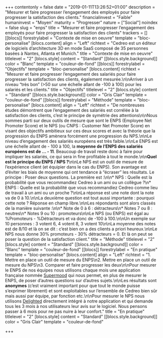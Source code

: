 +++
contentonly = false
date = "2019-01-11T13:26:52+01:00"
description = "Mesurer et faire progresser l’engagement des employés pour faire progresser la satisfaction des clients."
financialinvest = "Faible"
humaninvest = "Moyen"
maturity = "Progresser"
nature = ["Social"]
noindex = false
slug = "enps"
title = "Mesurer et faire progresser l’engagement des employés pour faire progresser la satisfaction des clients"
trackers = []
[[blocs]]
forestrylabel = "Contexte de mise en oeuvre"
template = "bloc-personalise"
[blocs.content]
align = "Left"
richtext = "Cedreo est un éditeur de logiciels d’architecture 3D en mode SaaS composé de 35 personnes basées à Nantes, Atlanta et Munich."
title = "Contexte de mise en oeuvre"
titlelevel = "2"
[blocs.style]
content = "Standard"
[[blocs.style.background]]
color = "Blanc"
template = "couleur-de-fond"
[[blocs]]
forestrylabel = "Objectifs"
template = "bloc-personalise"
[blocs.content]
richtext = "Mesurer et faire progresser l’engagement des salariés pour faire progresser la satisfaction des clients, également mesurée.\n\nArriver à un niveau “très bon” (>50 sur une échelle allant de -100 à 100) pour les salariés et les clients."
title = "Objectifs"
titlelevel = "2"
[blocs.style]
content = "Standard"
[[blocs.style.background]]
color = "Gris Clair"
template = "couleur-de-fond"
[[blocs]]
forestrylabel = "Méthode"
template = "bloc-personalise"
[blocs.content]
align = "Left"
richtext = "De nombreuses études démontrent que l’engagement des salariés est corrélée à la satisfaction des clients, c’est le principe de symétrie des attentions\n\nNous sommes parti sur deux outils de mesure que sont le ENPS (Employee Net Promoter Score) et le NPS (ou CNPS : Customer Net Promoter Score) en visant des objectifs ambitieux sur ces deux scores et avec la théorie que la progression du ENPS amènera forcément une progression du NPS.\n\nLe niveau d’engagement des salariés européens est très faible.\n\nLe ENPS est une échelle allant de - 100 à 100, la **moyenne de l’ENPS des salariés européens est de … - 11**. Beaucoup de travail reste donc à faire pour impliquer les salariés, ce qui sera in fine profitable à tout le monde.\n\n**Quel est le principe du ENPS / NPS ?**\n\nLe NPS est un outil de mesure de l’expérience client (et équipier dans le cas du ENPS). Son avantage est d’éviter les biais de moyenne qui ont tendance à “écraser” les résultats. Le principe : Poser deux questions. La première est :\n\n* NPS : Quelle est la probabilité que vous recommandiez Cedreo à un ami ou un collègue ?\n* ENPS : Quelle est la probabilité que vous recommandiez Cedreo comme lieu de travail à un ami ou un proche ?\n\nLa réponse est une note dont la note va de 0 à 10.\n\nLa deuxième question est tout aussi importante : pourquoi cette note ? Réponse en champ libre.\n\nLes répondants sont alors classés de la manière suivante :\n\n* Note de 0 à 6 : détracteurs\n* Notes 7 ou 8 : neutres\n* Notes 9 ou 10 : promoteurs\n\nLe NPS (ou ENPS) est égal au %Promoteurs - %Détracteurs et va donc de -100 à 100.\n\nUn exemple sur 10 personnes : 3 votent 6, 4 votent 8, 3 votent 10\n\nLa moyenne des notes est de 8/10 et là on se dit : c’est bien on a des clients a priori heureux.\n\nLe NPS nous donne 30% promoteurs - 30% détracteurs = 0. Et là on peut se poser la question de la satisfaction client."
title = "Méthode"
titlelevel = "2"
[blocs.style]
content = "Standard"
[[blocs.style.background]]
color = "Blanc"
template = "couleur-de-fond"
[[blocs]]
forestrylabel = "En pratique"
template = "bloc-personalise"
[blocs.content]
align = "Left"
richtext = "1. Mettre en place un outil de mesure du ENPS\n2. Mettre en place un outil de mesure du NPS\n3. Comparer et faire progresser les deux\n\nPour mesurer le ENPS de nos équipes nous utilisons chaque mois une application française nommée [Supermood](https://supermood.fr/) qui nous permet, en plus de mesurer le ENPS, de poser d’autres questions sur d’autres sujets.\n\nLes résultats sont **anonymes** (c’est vraiment important pour que tout le monde puisse s’exprimer librement) et sont exploitables sur l’ensemble de Cedreo bien sûr mais aussi par équipe, par fonction etc.\n\nPour mesurer le NPS nous utilisons [Delighted](https://delighted.com/) directement intégré à notre application et qui demande tous les 3 mois à nos utilisateurs leur avis sur le logiciel. Nous pensons passer à 6 mois pour ne pas nuire à leur confort."
title = "En pratique"
titlelevel = "2"
[blocs.style]
content = "Standard"
[[blocs.style.background]]
color = "Gris Clair"
template = "couleur-de-fond"

+++
